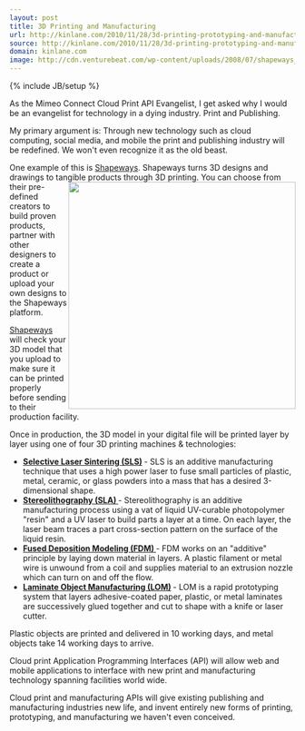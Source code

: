 ```yaml
---
layout: post
title: 3D Printing and Manufacturing
url: http://kinlane.com/2010/11/28/3d-printing-prototyping-and-manufacturing/
source: http://kinlane.com/2010/11/28/3d-printing-prototyping-and-manufacturing/
domain: kinlane.com
image: http://cdn.venturebeat.com/wp-content/uploads/2008/07/shapeways_logo.png
---
```

{% include JB/setup %}<p>As the Mimeo Connect Cloud Print API Evangelist, I get asked why I would be an evangelist for technology in a dying industry.  Print and Publishing.<p></p>
My primary argument is: Through new technology such as cloud computing, social media, and mobile the print and publishing industry will be redefined.  We won't even recognize it as the old beast.<p></p>
One example of this is <a href="http://www.shapeways.com" target="_blank">Shapeways</a>.  Shapeways turns 3D designs and drawings to tangible products through 3D printing.
<img src="http://cdn.venturebeat.com/wp-content/uploads/2008/07/shapeways_logo.png" alt="" width="400" align="right" />
You can choose from their pre-defined creators to build proven products, partner with other designers to create a product or upload your own designs to the Shapeways platform.<p></p>
<a href="http://www.shapeways.com" target="_self">Shapeways</a> will check your 3D model that you upload to make sure it can be printed properly before sending to their production facility.<p></p>
Once in production, the 3D model in your digital file will be printed layer by layer using one of four 3D printing machines &amp; technologies:
<ul class="mainlist">
	<li><strong><a href="http://en.wikipedia.org/wiki/Selective_laser_sintering" target="_blank">Selective Laser Sintering (SLS)</a> </strong>- SLS is an additive manufacturing technique that uses a high power laser to fuse small particles of plastic, metal, ceramic, or glass powders into a mass that has a desired 3-dimensional shape.</li>
	<li><strong><a href="http://en.wikipedia.org/wiki/Stereolithography" target="_blank">Stereolithography (SLA) </a></strong>- Stereolithography is an additive manufacturing process using a vat of liquid UV-curable photopolymer "resin" and a UV laser to build parts a layer at a time. On each layer, the laser beam traces a part cross-section pattern on the surface of the liquid resin.</li>
	<li><strong><a href="http://en.wikipedia.org/wiki/Fused_deposition_modeling" target="_blank">Fused Deposition Modeling (FDM) </a></strong>- FDM works on an "additive" principle by laying down material in layers. A plastic filament or metal wire is unwound from a coil and supplies material to an extrusion nozzle which can turn on and off the flow.</li>
	<li><strong><a href="http://en.wikipedia.org/wiki/Laminated_object_manufacturing" target="_blank">Laminate Object Manufacturing (LOM)</a> </strong>- LOM is a rapid prototyping system that layers adhesive-coated paper, plastic, or metal laminates are successively glued together and cut to shape with a knife or laser cutter.</li>
</ul>
Plastic objects are printed and delivered in 10 working days, and metal objects take 14 working days to arrive.<p></p>
Cloud print Application Programming Interfaces (API) will allow web and mobile applications to interface with new print and manufacturing technology spanning facilities world wide.<p></p>
Cloud print and manufacturing APIs will give existing publishing and manufacturing industries new life, and invent entirely new forms of printing, prototyping, and manufacturing we haven't even conceived.</p>
